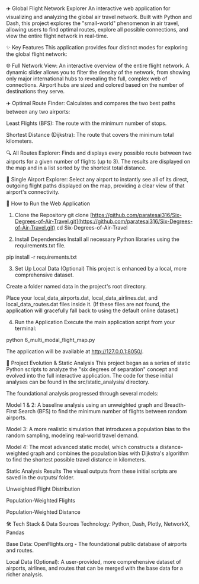 ✈️ Global Flight Network Explorer
An interactive web application for visualizing and analyzing the global air travel network. Built with Python and Dash, this project explores the "small-world" phenomenon in air travel, allowing users to find optimal routes, explore all possible connections, and view the entire flight network in real-time.

✨ Key Features
This application provides four distinct modes for exploring the global flight network:

🌐 Full Network View: An interactive overview of the entire flight network. A dynamic slider allows you to filter the density of the network, from showing only major international hubs to revealing the full, complex web of connections. Airport hubs are sized and colored based on the number of destinations they serve.

✈️ Optimal Route Finder: Calculates and compares the two best paths between any two airports:

Least Flights (BFS): The route with the minimum number of stops.

Shortest Distance (Dijkstra): The route that covers the minimum total kilometers.

🔍 All Routes Explorer: Finds and displays every possible route between two airports for a given number of flights (up to 3). The results are displayed on the map and in a list sorted by the shortest total distance.

📍 Single Airport Explorer: Select any airport to instantly see all of its direct, outgoing flight paths displayed on the map, providing a clear view of that airport's connectivity.

🚀 How to Run the Web Application
1. Clone the Repository
git clone [https://github.com/paratesai316/Six-Degrees-of-Air-Travel.git](https://github.com/paratesai316/Six-Degrees-of-Air-Travel.git)
cd Six-Degrees-of-Air-Travel

2. Install Dependencies
Install all necessary Python libraries using the requirements.txt file.

pip install -r requirements.txt

3. Set Up Local Data (Optional)
This project is enhanced by a local, more comprehensive dataset.

Create a folder named data in the project's root directory.

Place your local_data_airports.dat, local_data_airlines.dat, and local_data_routes.dat files inside it.
(If these files are not found, the application will gracefully fall back to using the default online dataset.)

4. Run the Application
Execute the main application script from your terminal:

python 6_multi_modal_flight_map.py

The application will be available at http://127.0.0.1:8050/.

🔬 Project Evolution & Static Analysis
This project began as a series of static Python scripts to analyze the "six degrees of separation" concept and evolved into the full interactive application. The code for these initial analyses can be found in the src/static_analysis/ directory.

The foundational analysis progressed through several models:

Model 1 & 2: A baseline analysis using an unweighted graph and Breadth-First Search (BFS) to find the minimum number of flights between random airports.

Model 3: A more realistic simulation that introduces a population bias to the random sampling, modeling real-world travel demand.

Model 4: The most advanced static model, which constructs a distance-weighted graph and combines the population bias with Dijkstra's algorithm to find the shortest possible travel distance in kilometers.

Static Analysis Results
The visual outputs from these initial scripts are saved in the outputs/ folder.

Unweighted Flight Distribution

Population-Weighted Flights

Population-Weighted Distance







🛠️ Tech Stack & Data Sources
Technology: Python, Dash, Plotly, NetworkX, Pandas

Base Data: OpenFlights.org - The foundational public database of airports and routes.

Local Data (Optional): A user-provided, more comprehensive dataset of airports, airlines, and routes that can be merged with the base data for a richer analysis.